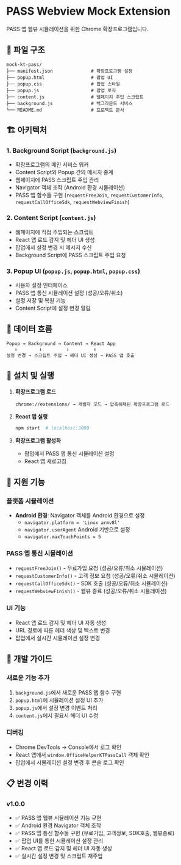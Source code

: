 # PASS Webview Mock Extension

PASS 앱 웹뷰 시뮬레이션을 위한 Chrome 확장프로그램입니다.

## 📁 파일 구조

```
mock-kt-pass/
├── manifest.json              # 확장프로그램 설정
├── popup.html                 # 팝업 UI
├── popup.css                  # 팝업 스타일
├── popup.js                   # 팝업 로직
├── content.js                 # 웹페이지 주입 스크립트
├── background.js              # 백그라운드 서비스
└── README.md                  # 프로젝트 문서
```

## 🏗️ 아키텍처

### 1. **Background Script** (`background.js`)

- 확장프로그램의 메인 서비스 워커
- Content Script와 Popup 간의 메시지 중계
- 웹페이지에 PASS 스크립트 주입 관리
- Navigator 객체 조작 (Android 환경 시뮬레이션)
- PASS 앱 함수들 구현 (`requestFreeJoin`, `requestCustomerInfo`, `requestCallOfficeSdk`, `requestWebviewFinish`)

### 2. **Content Script** (`content.js`)

- 웹페이지에 직접 주입되는 스크립트
- React 앱 로드 감지 및 헤더 UI 생성
- 팝업에서 설정 변경 시 메시지 수신
- Background Script에 PASS 스크립트 주입 요청

### 3. **Popup UI** (`popup.js`, `popup.html`, `popup.css`)

- 사용자 설정 인터페이스
- PASS 앱 통신 시뮬레이션 설정 (성공/오류/취소)
- 설정 저장 및 복원 기능
- Content Script에 설정 변경 알림

## 🔄 데이터 흐름

```
Popup → Background → Content → React App
   ↓        ↓         ↓         ↓
설정 변경 → 스크립트 주입 → 헤더 UI 생성 → PASS 앱 호출
```

## 🚀 설치 및 실행

1. **확장프로그램 로드**

   ```
   chrome://extensions/ → 개발자 모드 → 압축해제된 확장프로그램 로드
   ```

2. **React 앱 실행**

   ```bash
   npm start  # localhost:3000
   ```

3. **확장프로그램 활성화**
   - 팝업에서 PASS 앱 통신 시뮬레이션 설정
   - React 앱 새로고침

## 📱 지원 기능

### 플랫폼 시뮬레이션

- **Android 환경**: Navigator 객체를 Android 환경으로 설정
  - `navigator.platform = 'Linux armv8l'`
  - `navigator.userAgent` Android 기반으로 설정
  - `navigator.maxTouchPoints = 5`

### PASS 앱 통신 시뮬레이션

- `requestFreeJoin()` - 무료가입 요청 (성공/오류/취소 시뮬레이션)
- `requestCustomerInfo()` - 고객 정보 요청 (성공/오류/취소 시뮬레이션)
- `requestCallOfficeSdk()` - SDK 호출 (성공/오류/취소 시뮬레이션)
- `requestWebviewFinish()` - 웹뷰 종료 (성공/오류/취소 시뮬레이션)

### UI 기능

- React 앱 로드 감지 및 헤더 UI 자동 생성
- URL 경로에 따른 헤더 색상 및 텍스트 변경
- 팝업에서 실시간 시뮬레이션 설정 변경

## 🔧 개발 가이드

### 새로운 기능 추가

1. `background.js`에서 새로운 PASS 앱 함수 구현
2. `popup.html`에 시뮬레이션 설정 UI 추가
3. `popup.js`에서 설정 변경 이벤트 처리
4. `content.js`에서 필요시 헤더 UI 수정

### 디버깅

- Chrome DevTools → Console에서 로그 확인
- React 앱에서 `window.OfficeHelperKTPassCall` 객체 확인
- 팝업에서 시뮬레이션 설정 변경 후 콘솔 로그 확인

## 📋 변경 이력

### v1.0.0

- ✅ PASS 앱 웹뷰 시뮬레이션 기능 구현
- ✅ Android 환경 Navigator 객체 조작
- ✅ PASS 앱 통신 함수들 구현 (무료가입, 고객정보, SDK호출, 웹뷰종료)
- ✅ 팝업 UI를 통한 시뮬레이션 설정 관리
- ✅ React 앱 로드 감지 및 헤더 UI 자동 생성
- ✅ 실시간 설정 변경 및 스크립트 재주입
